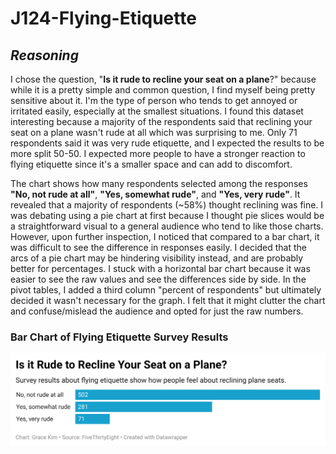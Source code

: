 # J124-Flying-Etiquette

## *Reasoning*
I chose the question, "**Is it rude to recline your seat on a plane**?" because while it is a pretty simple and common question, I find myself being pretty sensitive about it. I'm the type of person who tends to get annoyed or irritated easily, especially at the smallest situations. I found this dataset interesting because a majority of the respondents said that reclining your seat on a plane wasn't rude at all which was surprising to me. Only 71 respondents said it was very rude etiquette, and I expected the results to be more split 50-50. I expected more people to have a stronger reaction to flying etiquette since it's a smaller space and can add to discomfort. 

The chart shows how many respondents selected among the responses **"No, not rude at all"**,
**"Yes, somewhat rude"**, and **"Yes, very rude"**. It revealed that a majority of respondents (~58%) thought reclining was fine. I was debating using a pie chart at first because I thought pie slices would be a straightforward visual to a general audience who tend to like those charts. However, upon further inspection, I noticed that compared to a bar chart, it was difficult to see the difference in responses easily. I decided that the arcs of a pie chart may be hindering visibility instead, and are probably better for percentages. I stuck with a horizontal bar chart because it was easier to see the raw values and see the differences side by side. In the pivot tables, I added a third column "percent of respondents" but ultimately decided it wasn't necessary for the graph. I felt that it might clutter the chart and confuse/mislead the audience and opted for just the raw numbers. 

### Bar Chart of Flying Etiquette Survey Results 

![This is a datawrapper chart](flying-etiquette-chart.png)
